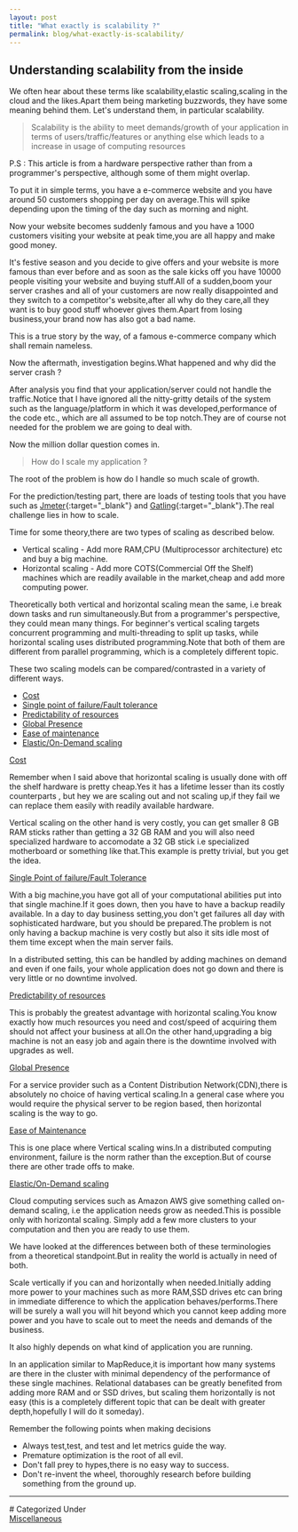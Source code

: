 ```yaml
---
layout: post
title: "What exactly is scalability ?"
permalink: blog/what-exactly-is-scalability/
---
```


## Understanding scalability from the inside

We often hear about these terms like scalability,elastic scaling,scaling in the cloud and the likes.Apart them being marketing buzzwords, they have some meaning behind them.
Let's understand them, in particular scalability.

> Scalability is the ability to meet demands/growth of your application in terms of users/traffic/features or anything else which leads to a increase in usage of computing resources

P.S : This article is from a hardware perspective rather than from a programmer's perspective, although some of them might overlap.

To put it in simple terms, you have a e-commerce website and you have around 50 customers shopping per day on average.This will spike depending upon the timing of the day
such as morning and night.

Now your website becomes suddenly famous and you have a 1000 customers visiting your website at peak time,you are all happy and make good money.

It's festive season and you decide to give offers and your website is more famous than ever before and as soon as the sale kicks off you have 10000 people visiting your 
website and buying stuff.All of a sudden,boom your server crashes and all of your customers are now really disappointed and they switch to a competitor's website,after all
why do they care,all they want is to buy good stuff whoever gives them.Apart from losing business,your brand now has also got a bad name.

This is a true story by the way, of a famous e-commerce company which shall remain nameless.

Now the aftermath, investigation begins.What happened and why did the server crash ?

After analysis you find that your application/server could not handle the traffic.Notice that I have ignored all the nitty-gritty details of the system such as the
language/platform in which it was developed,performance of the code etc., which are all assumed to be top notch.They are of course not needed for the problem we are going to
deal with.

Now the million dollar question comes in.

>How do I scale my application ?

The root of the problem is how do I handle so much scale of growth.

For the prediction/testing part, there are loads of testing tools that you have such as [Jmeter](http://jmeter.apache.org/){:target="_blank"} and [Gatling](http://gatling.io/#/){:target="_blank"}.The real challenge lies in how to scale.

Time for some theory,there are two types of scaling as described below.

- Vertical scaling - Add more RAM,CPU (Multiprocessor architecture) etc and buy a big machine.
- Horizontal scaling - Add more COTS(Commercial Off the Shelf) machines which are readily available in the market,cheap and add more computing power.

Theoretically both vertical and horizontal scaling mean the same, i.e break down tasks and run simultaneously.But from a programmer's perspective, they could mean many things.
For beginner's vertical scaling targets concurrent programming and multi-threading to split up tasks, while horizontal scaling uses distributed programming.Note that both
of them are different from parallel programming, which is a completely different topic.

These two scaling models can be compared/contrasted in a variety of different ways.

- [Cost](#Cost)
- [Single point of failure/Fault tolerance](#Spof)
- [Predictability of resources](#Predict)
- [Global Presence](#Global)
- [Ease of maintenance](#Mgmt)
- [Elastic/On-Demand scaling](#Elastic)

<a name = "Cost"><u>Cost</u></a>

Remember when I said above that horizontal scaling is usually done with off the shelf hardware is pretty cheap.Yes it has a lifetime lesser than its costly counterparts ,
but hey we are scaling out and not scaling up,if they fail we can replace them easily with readily available hardware.

Vertical scaling on the other hand is very costly, you can get smaller 8 GB RAM sticks rather than getting a 32 GB RAM and you will also need specialized hardware to accomodate
a 32 GB stick i.e specialized motherboard or something like that.This example is pretty trivial, but you get the idea.

<a name = "Spof"><u>Single Point of failure/Fault Tolerance</u></a>

With a big machine,you have got all of your computational abilities put into that single machine.If it goes down, then you have to have a backup readily available.
In a day to day business setting,you don't get failures all day with sophisticated hardware, but you should be prepared.The problem is not only having a backup
machine is very costly but also it sits idle most of them time except when the main server fails.

In a distributed setting, this can be handled by adding machines on demand and even if one fails, your whole application does not go down and there is very little
or no downtime involved.

<a name = "Predict"><u>Predictability of resources</u></a>

This is probably the greatest advantage with horizontal scaling.You know exactly how much resources you need and cost/speed of acquiring them should not affect your business
at all.On the other hand,upgrading a big machine is not an easy job and again there is the downtime involved with upgrades as well.

<a name = "Global"><u>Global Presence</u></a>

For a service provider such as a Content Distribution Network(CDN),there is absolutely no choice of having vertical scaling.In a general case where you would require
the physical server to be region based, then horizontal scaling is the way to go.

<a name = "Mgmt"><u>Ease of Maintenance</u></a>

This is one place where Vertical scaling wins.In a distributed computing environment, failure is the norm rather than the exception.But of course there are other trade
offs to make.

<a name = "Elastic"><u>Elastic/On-Demand scaling</u></a>

Cloud computing services such as Amazon AWS give something called on-demand scaling, i.e the application needs grow as needed.This is possible only with horizontal scaling.
Simply add a few more clusters to your computation and then you are ready to use them.

We have looked at the differences between both of these terminologies from a theoretical standpoint.But in reality the world is actually in need of both.

Scale vertically if you can and horizontally when needed.Initially adding more power to your machines such as more RAM,SSD drives etc can bring in immediate difference
to which the application behaves/performs.There will be surely a wall you will hit beyond which you cannot keep adding more power and you have to scale out to meet the needs and
demands of the business.

It also highly depends on what kind of application you are running.

In an application similar to MapReduce,it is important how many systems are there in the cluster with minimal dependency of the performance of these single machines.
Relational databases can be greatly benefited from adding more RAM and or SSD drives, but scaling them horizontally is not easy (this is a completely different topic that can be dealt with greater depth,hopefully I will do it someday).

Remember the following points when making decisions

- Always test,test, and test and let metrics guide the way.
- Premature optimization is the root of all evil.
- Don't fall prey to hypes,there is no easy way to success.
- Don't re-invent the wheel, thoroughly research before building something from the ground up.

<hr>
# Categorized Under
<br>
<i class="fa fa-folder-o"></i><a id="category" href="/blog-list?item-1" onClick="nav()">Miscellaneous</a>













